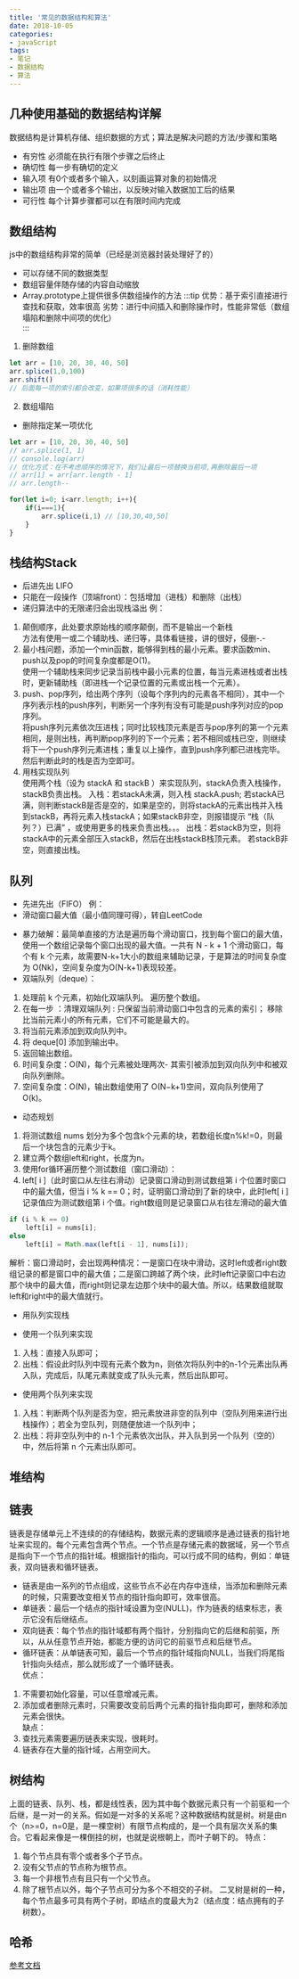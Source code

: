 ```yaml
---
title: '常见的数据结构和算法'
date: 2018-10-05
categories:
- javaScript
tags:
- 笔记
- 数据结构
- 算法
---
```


## 几种使用基础的数据结构详解
数据结构是计算机存储、组织数据的方式；算法是解决问题的方法/步骤和策略
- 有穷性
必须能在执行有限个步骤之后终止
- 确切性
每一步有确切的定义
- 输入项
有0个或者多个输入，以刻画运算对象的初始情况
- 输出项
由一个或者多个输出，以反映对输入数据加工后的结果
- 可行性
每个计算步骤都可以在有限时间内完成

## 数组结构
js中的数组结构非常的简单（已经是浏览器封装处理好了的）
- 可以存储不同的数据类型
- 数组容量伴随存储的内容自动缩放
- Array.prototype上提供很多供数组操作的方法
:::tip
优势：基于索引直接进行查找和获取，效率很高
劣势：进行中间插入和删除操作时，性能非常低（数组塌陷和删除中间项的优化）  
:::
1. 删除数组
```js
let arr = [10, 20, 30, 40, 50]
arr.splice(1,0,100)
arr.shift()
// 后面每一项的索引都会改变，如果项很多的话（消耗性能）
```
2. 数组塌陷
- 删除指定某一项优化
```js
let arr = [10, 20, 30, 40, 50]
// arr.splice(1, 1)
// console.log(arr)
// 优化方式：在不考虑顺序的情况下，我们让最后一项替换当前项,再删除最后一项
// arr[1] = arr[arr.length - 1]
// arr.length--

for(let i=0; i<arr.length; i++){
    if(i===1){
        arr.splice(i,1) // [10,30,40,50]
    }
}

```

## 栈结构Stack
- 后进先出 LIFO
- 只能在一段操作（顶端front）：包括增加（进栈）和删除（出栈）
- 递归算法中的无限递归会出现栈溢出
例： 
1. 颠倒顺序，此处要求原始栈的顺序颠倒，而不是输出一个新栈  
方法有使用一或二个辅助栈、递归等，具体看链接，讲的很好，侵删-.-
2. 最小栈问题，添加一个min函数，能够得到栈的最小元素。要求函数min、push以及pop的时间复杂度都是O(1)。  
使用一个辅助栈来同步记录当前栈中最小元素的位置，每当元素进栈或者出栈时，更新辅助栈（即进栈一个记录位置的元素或出栈一个元素）。
3. push、pop序列，给出两个序列（设每个序列内的元素各不相同），其中一个序列表示栈的push序列，判断另一个序列有没有可能是push序列对应的pop序列。  
将push序列元素依次压进栈；同时比较栈顶元素是否与pop序列的第一个元素相同，是则出栈，再判断pop序列的下一个元素；若不相同或栈已空，则继续将下一个push序列元素进栈；重复以上操作，直到push序列都已进栈完毕。然后判断此时的栈是否为空即可。
4. 用栈实现队列  
使用两个栈（设为 stackA 和 stackB ）来实现队列，stackA负责入栈操作，stackB负责出栈。
入栈：若stackA未满，则入栈 stackA.push;
若stackA已满，则判断stackB是否是空的，如果是空的，则将stackA的元素出栈并入栈到stackB，再将元素入栈stackA；如果stackB非空，则报错提示 “栈（队列？）已满” ，或使用更多的栈来负责出栈。。。
出栈：若stackB为空，则将stackA中的元素全部压入stackB，然后在出栈stackB栈顶元素。
若stackB非空，则直接出栈。
## 队列
- 先进先出（FIFO）
例：
- 滑动窗口最大值（最小值同理可得），转自LeetCode
+ 暴力破解：最简单直接的方法是遍历每个滑动窗口，找到每个窗口的最大值，使用一个数组记录每个窗口出现的最大值。一共有 N - k + 1 个滑动窗口，每个有 k 个元素，故需要N-k+1大小的数组来辅助记录，于是算法的时间复杂度为 O(Nk)，空间复杂度为O(N-k+1)表现较差。
+ 双端队列（deque）：
1. 处理前 k 个元素，初始化双端队列。 遍历整个数组。
2. 在每一步 ：清理双端队列 : 只保留当前滑动窗口中包含的元素的索引； 移除比当前元素小的所有元素，它们不可能是最大的。
3. 将当前元素添加到双向队列中。
4. 将 deque[0] 添加到输出中。
5. 返回输出数组。
6. 时间复杂度：O(N)，每个元素被处理两次- 其索引被添加到双向队列中和被双向队列删除。
7. 空间复杂度：O(N)，输出数组使用了 O(N−k+1)空间，双向队列使用了 O(k)。
+ 动态规划
1. 将测试数组 nums 划分为多个包含k个元素的块，若数组长度n%k!=0，则最后一个块包含的元素少于k。
2. 建立两个数组left和right，长度为n。
3. 使用for循环遍历整个测试数组（窗口滑动）：
4. left[ i ]（此时窗口从左往右滑动）记录窗口滑动到测试数组第 i 个位置时窗口中的最大值，但当 i % k == 0；时，证明窗口滑动到了新的块中，此时left[ i ] 记录值应为测试数组第 i 个值。right数组则是记录窗口从右往左滑动的最大值
```js
if (i % k == 0) 
	left[i] = nums[i];
else 
	left[i] = Math.max(left[i - 1], nums[i]);
```
解析：窗口滑动时，会出现两种情况：一是窗口在块中滑动，这时left或者right数组记录的都是窗口中的最大值；二是窗口跨越了两个块，此时left记录窗口中右边那个块中的最大值，而right则记录左边那个块中的最大值。所以，结果数组就取left和right中的最大值就行。
- 用队列实现栈
+ 使用一个队列来实现
1. 入栈：直接入队即可；
2. 出栈：假设此时队列中现有元素个数为n，则依次将队列中的n-1个元素出队再入队，完成后，队尾元素就变成了队头元素，然后出队即可。
- 使用两个队列来实现
1. 入栈：判断两个队列是否为空，把元素放进非空的队列中（空队列用来进行出栈操作）；若全为空队列，则随便放进一个队列中；
2. 出栈：将非空队列中的 n-1 个元素依次出队，并入队到另一个队列（空的）中，然后将第 n 个元素出队即可。
## 堆结构

## 链表
链表是存储单元上不连续的的存储结构，数据元素的逻辑顺序是通过链表的指针地址来实现的。每个元素包含两个节点。一个节点是存储元素的数据域，另一个节点是指向下一个节点的指针域。根据指针的指向，可以行成不同的结构，例如：单链表，双向链表和循环链表。
- 链表是由一系列的节点组成，这些节点不必在内存中连续，当添加和删除元素的时候，只需要改变相关节点的指针指向即可，效率很高。
- 单链表：最后一个结点的指针域设置为空(NULL)，作为链表的结束标志，表示它没有后继结点。
- 双向链表：每个节点的指针域都有两个指针，分别指向它的后继和前驱，所以，从从任意节点开始，都能方便的访问它的前驱节点和后继节点。
- 循环链表：从单链表可知，最后一个节点的指针域指向NULL，当我们将尾指针指向头结点，那么就形成了一个循环链表。  
优点：
1. 不需要初始化容量，可以任意增减元素。
2. 添加或者删除元素时，只需要改变前后两个元素的指针指向即可，删除和添加元素会很快。  
缺点：
1. 查找元素需要遍历链表来实现，很耗时。
2. 链表存在大量的指针域，占用空间大。
## 树结构
上面的链表、队列、栈，都是线性表，因为其中每个数据元素只有一个前驱和一个后继，是一对一的关系。假如是一对多的关系呢？这种数据结构就是树。树是由n个（n>=0，n=0是，是一棵空树）有限节点构成的，是一个具有层次关系的集合。它看起来像是一棵倒挂的树，也就是说根朝上，而叶子朝下的。
特点：
1. 每个节点具有零个或者多个子节点。
2. 没有父节点的节点称为根节点。
3. 每一个非根节点有且只有一个父节点。
4. 除了根节点以外，每个子节点可分为多个不相交的子树。
二叉树是树的一种，每个节点最多可具有两个子树，即结点的度最大为2（结点度：结点拥有的子树数）。
## 哈希


[参考文档](https://blog.csdn.net/weixin_48726650/article/details/107789164)

